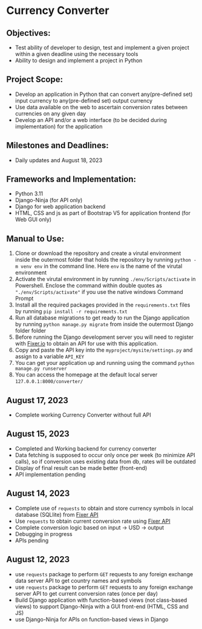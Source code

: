 # Currency Converter 

## Objectives:
- Test ability of developer to design, test and implement a given project within a given deadline using the necessary tools
- Ability to design and implement a project in Python

## Project Scope:
- Develop an application in Python that can convert any(pre-defined set) input currency to any(pre-defined set) output currency
- Use data available on the web to ascertain conversion rates between currencies on any given day
- Develop an API and/or a web interface (to be decided during implementation) for the application

## Milestones and Deadlines:
- Daily updates and August 18, 2023

## Frameworks and Implementation:
- Python 3.11
- Django-Ninja (for API only)
- Django for web application backend
- HTML, CSS and js as part of Bootstrap V5 for application frontend (for Web GUI only)

## Manual to Use:
1. Clone or download the repository and create a virutal environment inside the outermost folder that holds the repository by running `python -m venv env` in the command line. Here `env` is the name of the virutal environment
2. Activate the virutal environment in by running `./env/Scripts/activate` in Powershell. Enclose the command within double quotes as `"./env/Scripts/activate"` if you use the native windows Command Prompt
3. Install all the required packages provided in the `requirements.txt` files by running `pip install -r requirements.txt`
4. Run all database migrations to get ready to run the Django application by running `python manage.py migrate` from inside the outermost Django folder folder
5. Before running the Django development server you will need to register with [Fixer.io](http://data.fixer.io) to obtain an API for use with this application.
6. Copy and paste the API key into the `myproject/mysite/settings.py` and assign to a variable `API_KEY`
7. You can get your application up and running using the command `python manage.py runserver`
8. You can access the homepage at the default local server `127.0.0.1:8000/converter/` 

## August 17, 2023
- Complete working Currency Converter without full API

## August 15, 2023
- Completed and Working backend for currency converter
- Data fetching is supposed to occur only once per week (to minimize API calls), so if conversion uses existing data from db, rates will be outdated
- Display of final result can be made better (front-end)
- API implementation pending

## August 14, 2023
- Complete use of `requests` to obtain and store currency symbols in local database (SQLlite) from [Fixer API](http://data.fixer.io)
- Use `requests` to obtain current conversion rate using [Fixer API](http://data.fixer.io)
- Complete conversion logic based on input -> USD -> output
- Debugging in progress
- APIs pending

## August 12, 2023
- use `requests` package to perform `GET` requests to any foreign exchange data server API to get country names and symbols
- use `requests` package to perform `GET` requests to any foreign exchange server API to get current conversion rates (once per day)
- Build Django application with function-based views (not class-based views) to support Django-Ninja with a GUI front-end (HTML, CSS and JS)
- use Django-Ninja for APIs on function-based views in Django







